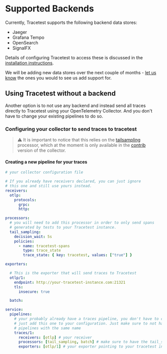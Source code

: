 # Supported Backends

Currently, Tracetest supports the following backend data stores:

- Jaeger
- Grafana Tempo
- OpenSearch
- SignalFX

Details of configuring Tracetest to access these is discussed in the [installation instructions](/docs/installing.md).

We will be adding new data stores over the next couple of months - [let us know](https://github.com/kubeshop/tracetest/issues/new/choose) the ones you would to see us add support for.

## Using Tracetest without a backend

Another option is to not use any backend and instead send all traces directly to Tracetest using your OpenTelemetry Collector. And you don't have to change your existing pipelines to do so.

### Configuring your collector to send traces to tracetest

> :warning: It is important to notice that this relies on the [tailsampling](https://github.com/open-telemetry/opentelemetry-collector-contrib/tree/main/processor/tailsamplingprocessor) processor, which at the moment is only available in the [contrib](https://github.com/open-telemetry/opentelemetry-collector-contrib/) version of the collector.


#### Creating a new pipeline for your traces

```yaml
# your collector configuration file

# If you already have receivers declared, you can just ignore
# this one and still use yours instead.
receivers:
  otlp:
    protocols:
      grpc:
      http:

processors:
  # you will need to add this processor in order to only send spans
  # generated by tests to your Tracetest instance.
  tail_sampling:
    decision_wait: 5s
    policies:
      - name: tracetest-spans
        type: trace_state
        trace_state: { key: tracetest, values: ["true"] }

exporters:

  # This is the exporter that will send traces to Tracetest
  otlp/1:
    endpoint: http://your-tracetest-instance.com:21321
    tls:
      insecure: true

  batch:

service:
  pipelines:
    # your probably already have a traces pipeline, you don't have to change it.
    # just add this one to your configuration. Just make sure to not have two
    # pipelines with the same name
    traces/1:
      receivers: [otlp] # your receiver
      processors: [tail_sampling, batch] # make sure to have the tail_sampling before your batch processor
      exporters: [otlp/1] # your exporter pointing to your tracetest instance
```
